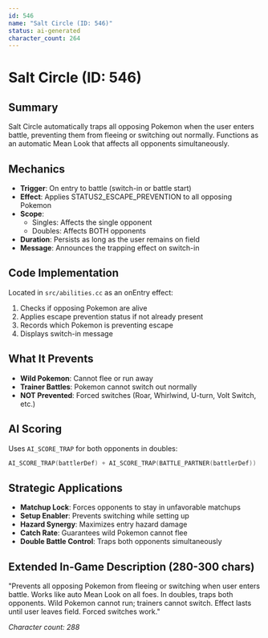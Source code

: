 ```yaml
---
id: 546
name: "Salt Circle (ID: 546)"
status: ai-generated
character_count: 264
---
```


# Salt Circle (ID: 546)

## Summary
Salt Circle automatically traps all opposing Pokemon when the user enters battle, preventing them from fleeing or switching out normally. Functions as an automatic Mean Look that affects all opponents simultaneously.

## Mechanics
- **Trigger**: On entry to battle (switch-in or battle start)
- **Effect**: Applies STATUS2_ESCAPE_PREVENTION to all opposing Pokemon
- **Scope**: 
  - Singles: Affects the single opponent
  - Doubles: Affects BOTH opponents
- **Duration**: Persists as long as the user remains on field
- **Message**: Announces the trapping effect on switch-in

## Code Implementation
Located in `src/abilities.cc` as an onEntry effect:
1. Checks if opposing Pokemon are alive
2. Applies escape prevention status if not already present
3. Records which Pokemon is preventing escape
4. Displays switch-in message

## What It Prevents
- **Wild Pokemon**: Cannot flee or run away
- **Trainer Battles**: Pokemon cannot switch out normally
- **NOT Prevented**: Forced switches (Roar, Whirlwind, U-turn, Volt Switch, etc.)

## AI Scoring
Uses `AI_SCORE_TRAP` for both opponents in doubles:
```c
AI_SCORE_TRAP(battlerDef) + AI_SCORE_TRAP(BATTLE_PARTNER(battlerDef))
```

## Strategic Applications
- **Matchup Lock**: Forces opponents to stay in unfavorable matchups
- **Setup Enabler**: Prevents switching while setting up
- **Hazard Synergy**: Maximizes entry hazard damage
- **Catch Rate**: Guarantees wild Pokemon cannot flee
- **Double Battle Control**: Traps both opponents simultaneously

## Extended In-Game Description (280-300 chars)
"Prevents all opposing Pokemon from fleeing or switching when user enters battle. Works like auto Mean Look on all foes. In doubles, traps both opponents. Wild Pokemon cannot run; trainers cannot switch. Effect lasts until user leaves field. Forced switches work."

*Character count: 288*
